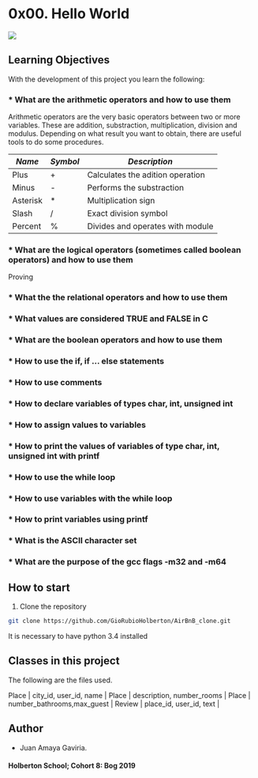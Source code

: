 # 0x00. Hello World
<img src="https://intranet.hbtn.io/assets/holberton-logo-default-f524735c3d53aec88994dbb6130b16941bb20dc6cd437c99209906fab967b834.png">

## Learning Objectives
With the development of this project you learn the following:

### * What are the arithmetic operators and how to use them

Arithmetic operators are the very basic operators between two or more variables. These are addition, substraction, multiplication, division and modulus. Depending on what result you want to obtain, there are useful tools to do some procedures.

_Name_           | _Symbol_| _Description_                   |
-----------------|---------|---------------------------------|
Plus             |    +    |Calculates the adition operation |
Minus            |    -    |Performs the substraction        |
Asterisk         |    *    |Multiplication sign              |
Slash            |    /    |Exact division symbol            |
Percent          |    %    |Divides and operates with module |

### * What are the logical operators (sometimes called boolean operators) and how to use them

Proving

### * What the the relational operators and how to use them
### * What values are considered TRUE and FALSE in C
### * What are the boolean operators and how to use them
### * How to use the if, if ... else statements
### * How to use comments
### * How to declare variables of types char, int, unsigned int
### * How to assign values to variables
### * How to print the values of variables of type char, int, unsigned int with printf
### * How to use the while loop
### * How to use variables with the while loop
### * How to print variables using printf
### * What is the ASCII character set
### * What are the purpose of the gcc flags -m32 and -m64

## How to start

1. Clone the repository

```bash
git clone https://github.com/GioRubioHolberton/AirBnB_clone.git
```

It is necessary to have python 3.4 installed

## Classes in this project

The following are the files used.


Place            | city_id, user_id, name     |
Place            | description, number_rooms  |
Place            | number_bathrooms,max_guest |
Review           | place_id, user_id, text    |


## Author
* Juan Amaya Gaviria.

#### Holberton School; Cohort 8: Bog 2019
